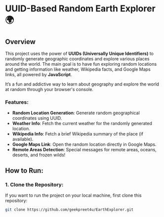 # UUID-Based Random Earth Explorer 🌍

## Overview
This project uses the power of **UUIDs (Universally Unique Identifiers)** to randomly generate geographic coordinates and explore various places around the world. The main goal is to have fun exploring random locations and getting information like weather, Wikipedia facts, and Google Maps links, all powered by **JavaScript**.

It’s a fun and addictive way to learn about geography and explore the world at random through your browser's console.

### **Features:**
- **Random Location Generation**: Generate random geographical coordinates using UUID.
- **Weather Info**: Fetch the current weather for the randomly generated location.
- **Wikipedia Info**: Fetch a brief Wikipedia summary of the place (if available).
- **Google Maps Link**: Open the random location directly in Google Maps.
- **Remote Areas Detection**: Special messages for remote areas, oceans, deserts, and frozen wilds!

## How to Run:

### **1. Clone the Repository:**
If you want to run the project on your local machine, first clone this repository:
```bash
git clone https://github.com/geekpreet4u/EarthExplorer.git
